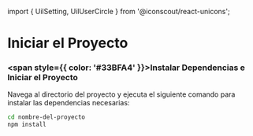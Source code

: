 import { UilSetting, UilUserCircle } from '@iconscout/react-unicons';

# Iniciar el Proyecto

### <span style={{ color: '#33BFA4' }}>Instalar Dependencias e Iniciar el Proyecto</span>

Navega al directorio del proyecto y ejecuta el siguiente comando para instalar las dependencias necesarias:

```bash
cd nombre-del-proyecto
npm install
